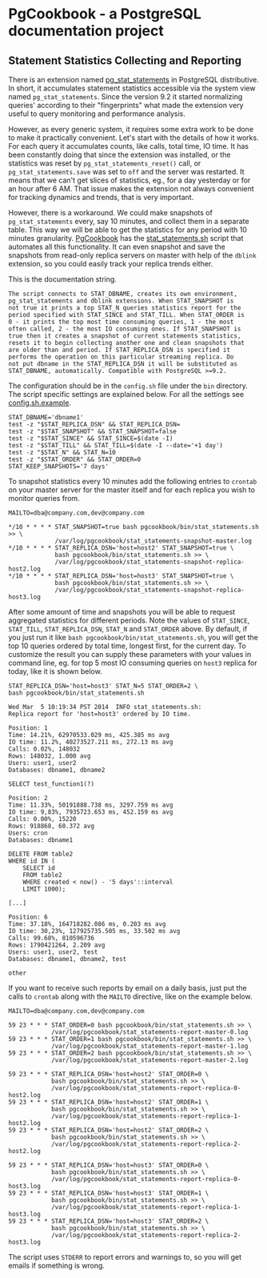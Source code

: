 # PgCookbook - a PostgreSQL documentation project

## Statement Statistics Collecting and Reporting

There is an extension named [pg_stat_statements] in PostgreSQL
distributive. In short, it accumulates statement statistics accessible
via the system view named `pg_stat_statements`. Since the version 9.2
it started normalizing queries' according to their "fingerprints" what
made the extension very useful to query monitoring and performance
analysis.

However, as every generic system, it requires some extra work to be
done to make it practically convenient. Let's start with the details
of how it works. For each query it accumulates counts, like calls,
total time, IO time. It has been constantly doing that since the
extension was installed, or the statistics was reset by
`pg_stat_statements_reset()` call, or `pg_stat_statements.save` was
set to `off` and the server was restarted. It means that we can't get
slices of statistics, eg., for a day yesterday or for an hour after 6
AM. That issue makes the extension not always convenient for tracking
dynamics and trends, that is very important.

However, there is a workaround. We could make snapshots of
`pg_stat_statements` every, say 10 minutes, and collect them in a
separate table. This way we will be able to get the statistics for any
period with 10 minutes granularity. [PgCookbook](README.md) has the
[stat_statements.sh](bin/stat_statements.sh) script that automates all
this functionality. It can even snapshot and save the snapshots from
read-only replica servers on master with help of the `dblink`
extension, so you could easily track your replica trends either.

This is the documentation string.

    The script connects to STAT_DBNAME, creates its own environment,
    pg_stat_statements and dblink extensions. When STAT_SNAPSHOT is
    not true it prints a top STAT_N queries statistics report for the
    period specified with STAT_SINCE and STAT_TILL. When STAT_ORDER is
    0 - it prints the top most time consuming queries, 1 - the most
    often called, 2 - the most IO consuming ones. If STAT_SNAPSHOT is
    true then it creates a snapshot of current statements statistics,
    resets it to begin collecting another one and clean snapshots that
    are older than and period. If STAT_REPLICA_DSN is specified it
    performs the operation on this particular streaming replica. Do
    not put dbname in the STAT_REPLICA_DSN it will be substituted as
    STAT_DBNAME, automatically. Compatible with PostgreSQL >=9.2.

The configuration should be in the `config.sh` file under the `bin`
directory. The script specific settings are explained below. For all
the settings see [config.sh.example](bin/config.sh.example).

    STAT_DBNAME='dbname1'
    test -z "$STAT_REPLICA_DSN" && STAT_REPLICA_DSN=
    test -z "$STAT_SNAPSHOT" && STAT_SNAPSHOT=false
    test -z "$STAT_SINCE" && STAT_SINCE=$(date -I)
    test -z "$STAT_TILL" && STAT_TILL=$(date -I --date='+1 day')
    test -z "$STAT_N" && STAT_N=10
    test -z "$STAT_ORDER" && STAT_ORDER=0
    STAT_KEEP_SNAPSHOTS='7 days'

To snapshot statistics every 10 minutes add the following entries to
`crontab` on your master server for the master itself and for each
replica you wish to monitor queries from.

    MAILTO=dba@company.com,dev@company.com

    */10 * * * * STAT_SNAPSHOT=true bash pgcookbook/bin/stat_statements.sh >> \
                 /var/log/pgcookbook/stat_statements-snapshot-master.log
    */10 * * * * STAT_REPLICA_DSN='host=host2' STAT_SNAPSHOT=true \
                 bash pgcookbook/bin/stat_statements.sh >> \
                 /var/log/pgcookbook/stat_statements-snapshot-replica-host2.log
    */10 * * * * STAT_REPLICA_DSN='host=host3' STAT_SNAPSHOT=true \
                 bash pgcookbook/bin/stat_statements.sh >> \
                 /var/log/pgcookbook/stat_statements-snapshot-replica-host3.log

After some amount of time and snapshots you will be able to request
aggregated statistics for different periods. Note the values of
`STAT_SINCE`, `STAT_TILL`, `STAT_REPLICA_DSN`, `STAT_N` and
`STAT_ORDER` above. By default, if you just run it like `bash
pgcookbook/bin/stat_statements.sh`, you will get the top 10 queries
ordered by total time, longest first, for the current day. To
customize the result you can supply these parameters with your values
in command line, eg. for top 5 most IO consuming queries on `host3`
replica for today, like it is shown below.

    STAT_REPLICA_DSN='host=host3' STAT_N=5 STAT_ORDER=2 \
    bash pgcookbook/bin/stat_statements.sh

    Wed Mar  5 10:19:34 PST 2014  INFO stat_statements.sh:
    Replica report for 'host=host3' ordered by IO time.

    Position: 1
    Time: 14.21%, 62970533.029 ms, 425.385 ms avg
    IO time: 11.2%, 40273527.211 ms, 272.13 ms avg
    Calls: 0.02%, 148032
    Rows: 148032, 1.000 avg
    Users: user1, user2
    Databases: dbname1, dbname2

    SELECT test_function1(?)

    Position: 2
    Time: 11.33%, 50191888.738 ms, 3297.759 ms avg
    IO time: 9,83%, 7935723.653 ms, 452.159 ms avg
    Calls: 0.00%, 15220
    Rows: 918868, 60.372 avg
    Users: cron
    Databases: dbname1

    DELETE FROM table2
    WHERE id IN (
        SELECT id
        FROM table2
        WHERE created < now() - '5 days'::interval
        LIMIT 1000);

    [...]

    Position: 6
    Time: 37.18%, 164718282.086 ms, 0.203 ms avg
    IO time: 30,23%, 127925735.505 ms, 33.502 ms avg
    Calls: 99.68%, 810596736
    Rows: 1790421264, 2.209 avg
    Users: user1, user2, test
    Databases: dbname1, dbname2, test

    other

If you want to receive such reports by email on a daily basis, just
put the calls to `crontab` along with the `MAILTO` directive, like on
the example below.

    MAILTO=dba@company.com,dev@company.com

    59 23 * * * STAT_ORDER=0 bash pgcookbook/bin/stat_statements.sh >> \
                /var/log/pgcookbook/stat_statements-report-master-0.log
    59 23 * * * STAT_ORDER=1 bash pgcookbook/bin/stat_statements.sh >> \
                /var/log/pgcookbook/stat_statements-report-master-1.log
    59 23 * * * STAT_ORDER=2 bash pgcookbook/bin/stat_statements.sh >> \
                /var/log/pgcookbook/stat_statements-report-master-2.log

    59 23 * * * STAT_REPLICA_DSN='host=host2' STAT_ORDER=0 \
                bash pgcookbook/bin/stat_statements.sh >> \
                /var/log/pgcookbook/stat_statements-report-replica-0-host2.log
    59 23 * * * STAT_REPLICA_DSN='host=host2' STAT_ORDER=1 \
                bash pgcookbook/bin/stat_statements.sh >> \
                /var/log/pgcookbook/stat_statements-report-replica-1-host2.log
    59 23 * * * STAT_REPLICA_DSN='host=host2' STAT_ORDER=2 \
                bash pgcookbook/bin/stat_statements.sh >> \
                /var/log/pgcookbook/stat_statements-report-replica-2-host2.log

    59 23 * * * STAT_REPLICA_DSN='host=host3' STAT_ORDER=0 \
                bash pgcookbook/bin/stat_statements.sh >> \
                /var/log/pgcookbook/stat_statements-report-replica-0-host3.log
    59 23 * * * STAT_REPLICA_DSN='host=host3' STAT_ORDER=1 \
                bash pgcookbook/bin/stat_statements.sh >> \
                /var/log/pgcookbook/stat_statements-report-replica-1-host3.log
    59 23 * * * STAT_REPLICA_DSN='host=host3' STAT_ORDER=2 \
                bash pgcookbook/bin/stat_statements.sh >> \
                /var/log/pgcookbook/stat_statements-report-replica-2-host3.log

The script uses `STDERR` to report errors and warnings to, so you will
get emails if something is wrong.

[pg_stat_statements]: http://www.postgresql.org/docs/current/static/index.html
